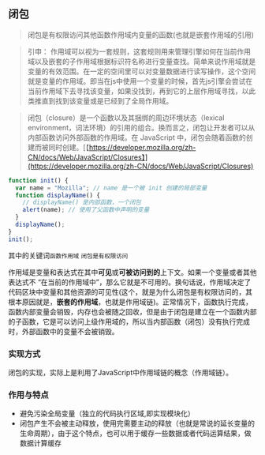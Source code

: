 ## 闭包

> 闭包是有权限访问其他函数作用域内变量的函数(也就是嵌套作用域的引用)

> 引申： 作用域可以视为一套规则，这套规则用来管理引擎如何在当前作用域以及嵌套的子作用域根据标识符名称进行变量查找。简单来说作用域就是变量的有效范围。在一定的空间里可以对变量数据进行读写操作，这个空间就是变量的作用域。即当在js中使用一个变量的时候，首先js引擎会尝试在当前作用域下去寻找该变量，如果没找到，再到它的上层作用域寻找，以此类推直到找到该变量或是已经到了全局作用域。


> 闭包（closure）是一个函数以及其捆绑的周边环境状态（lexical environment，词法环境）的引用的组合。换而言之，闭包让开发者可以从内部函数访问外部函数的作用域。在 JavaScript 中，闭包会随着函数的创建而被同时创建。[【https://developer.mozilla.org/zh-CN/docs/Web/JavaScript/Closures】](https://developer.mozilla.org/zh-CN/docs/Web/JavaScript/Closures)

```javascript
function init() {
  var name = "Mozilla"; // name 是一个被 init 创建的局部变量
  function displayName() {
    // displayName() 是内部函数，一个闭包
    alert(name); // 使用了父函数中声明的变量
  }
  displayName();
}
init();

```

其中的关键词`函数作用域` `闭包是有权限访问`

作用域是变量和表达式在其中**可见**或**可被访问到的**上下文。如果一个变量或者其他表达式不 “在当前的作用域中”，那么它就是不可用的。换句话说，作用域决定了代码区块中变量和其他资源的可见性(这个，就是为什么闭包是有权限访问的，其根本原因就是，**嵌套的作用域**，也就是作用域链)。正常情况下，函数执行完成，函数内部变量会销毁，内存也会被随之回收，但是由于闭包是建立在一个函数内部的子函数，它是可以访问上级作用域的，所以当内部函数（闭包）没有执行完成时，外部函数中的变量不会被销毁。

### 实现方式

闭包的实现，实际上是利用了JavaScript中作用域链的概念（作用域链）。

### 作用与特点

* 避免污染全局变量（独立的代码执行区域,即实现模块化）
* 闭包产生不会被主动释放，使用完需要主动的释放（也就是常说的延长变量的生命周期），由于这个特点，也可以用于缓存一些数据或者代码运算结果，做数据计算缓存
